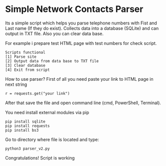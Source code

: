 # Simple Network Contacts Parser
Its a simple script which helps you parse telephone numbers with Fist and Last name (If they do exist). 
Collects data into a database (SQLite) and can output in TXT file.
Also you can clear data base.

For example i prepare test HTML page with test numbers for check script.

	Scripts functional
	[1] Parse site
	[2] Output data from data base to TXT file
	[3] Clear database
	[4] Exit from script

How to use parser? 
First of all you need paste your link to HTML page in next string

	r = requests.get("your link")

After that save the file and open command line (cmd, PowerShell, Terminal).

You need install external modules via pip

	pip install sqlite
	pip install requests
	pip install bs3

Go to directory where file is located and type: 

	python3 parser_v2.py

Congratulations! Script is working
